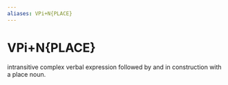 ```yaml
---
aliases: VPi+N{PLACE}
---
```

# VPi+N{PLACE}

intransitive complex verbal expression followed by and in construction with a place noun.
